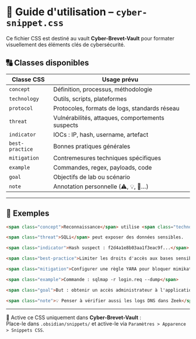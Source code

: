 # 🧵 Guide d'utilisation – `cyber-snippet.css`

Ce fichier CSS est destiné au vault **Cyber-Brevet-Vault** pour formater visuellement des éléments clés de cybersécurité.

## 🔠 Classes disponibles

| Classe CSS        | Usage prévu                                        |
|-------------------|---------------------------------------------------|
| `concept`         | Définition, processus, méthodologie               |
| `technology`      | Outils, scripts, plateformes                      |
| `protocol`        | Protocoles, formats de logs, standards réseau     |
| `threat`          | Vulnérabilités, attaques, comportements suspects |
| `indicator`       | IOCs : IP, hash, username, artefact               |
| `best-practice`   | Bonnes pratiques générales                        |
| `mitigation`      | Contremesures techniques spécifiques              |
| `example`         | Commandes, regex, payloads, code                  |
| `goal`            | Objectifs de lab ou scénario                      |
| `note`            | Annotation personnelle (⚠️, 💡, 📌…)              |

---

## 🧪 Exemples

```markdown
<span class="concept">Reconnaissance</span> utilise <span class="technology">theHarvester</span> pour extraire des emails via <span class="protocol">DNS</span>.

<span class="threat">SQLi</span> peut exposer des données sensibles.

<span class="indicator">Hash suspect : f2d4a1e8b03aa1f3eac9f...</span>

<span class="best-practice">Limiter les droits d'accès aux bases sensibles</span>

<span class="mitigation">Configurer une règle YARA pour bloquer mimikatz</span>

<span class="example">Commande : sqlmap -r login.req --dump</span>

<span class="goal">But : obtenir un accès administrateur à l'application</span>

<span class="note">💡 Penser à vérifier aussi les logs DNS dans Zeek</span>
```

---

📌 Active ce CSS uniquement dans **Cyber-Brevet-Vault** :  
Place-le dans `.obsidian/snippets/` et active-le via `Paramètres > Apparence > Snippets CSS`.
